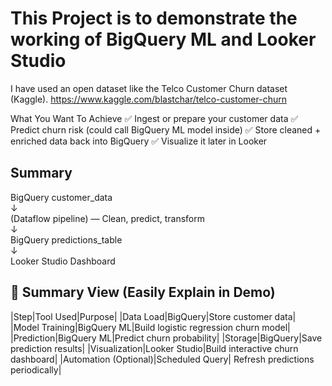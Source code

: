 # This Project is to demonstrate the working of BigQuery ML and Looker Studio

I have used an open dataset like the Telco Customer Churn dataset (Kaggle).
    https://www.kaggle.com/blastchar/telco-customer-churn

What You Want To Achieve
✅ Ingest or prepare your customer data
✅ Predict churn risk (could call BigQuery ML model inside)
✅ Store cleaned + enriched data back into BigQuery
✅ Visualize it later in Looker

## Summary
BigQuery customer_data<br />
    ↓<br />
(Dataflow pipeline) — Clean, predict, transform<br />
    ↓<br />
BigQuery predictions_table<br />
    ↓<br />
Looker Studio Dashboard<br />

## 🌟 Summary View (Easily Explain in Demo)

|Step|Tool Used|Purpose|
|Data Load|BigQuery|Store customer data|
|Model Training|BigQuery ML|Build logistic regression churn model|
|Prediction|BigQuery ML|Predict churn probability|
|Storage|BigQuery|Save prediction results|
|Visualization|Looker Studio|Build interactive churn dashboard|
|Automation (Optional)|Scheduled Query|	Refresh predictions periodically|


